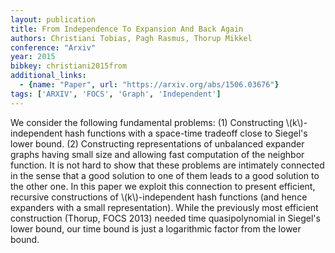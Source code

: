 ```yaml
---
layout: publication
title: From Independence To Expansion And Back Again
authors: Christiani Tobias, Pagh Rasmus, Thorup Mikkel
conference: "Arxiv"
year: 2015
bibkey: christiani2015from
additional_links:
  - {name: "Paper", url: "https://arxiv.org/abs/1506.03676"}
tags: ['ARXIV', 'FOCS', 'Graph', 'Independent']
---
```

We consider the following fundamental problems: (1) Constructing \\(k\\)-independent hash functions with a space-time tradeoff close to Siegel's lower bound. (2) Constructing representations of unbalanced expander graphs having small size and allowing fast computation of the neighbor function. It is not hard to show that these problems are intimately connected in the sense that a good solution to one of them leads to a good solution to the other one. In this paper we exploit this connection to present efficient, recursive constructions of \\(k\\)-independent hash functions (and hence expanders with a small representation). While the previously most efficient construction (Thorup, FOCS 2013) needed time quasipolynomial in Siegel's lower bound, our time bound is just a logarithmic factor from the lower bound.
